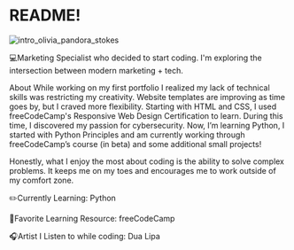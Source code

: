 # README!

![intro_olivia_pandora_stokes](https://github.com/user-attachments/assets/408717c8-52cd-4285-a0df-4be50c8d77f6)




💻Marketing Specialist who decided to start coding. I'm exploring the intersection between modern marketing + tech.

About
While working on my first portfolio I realized my lack of technical skills was restricting my creativity. Website templates are improving as time goes by, but I craved more flexibility. Starting with HTML and CSS, I used freeCodeCamp's Responsive Web Design Certification to learn. During this time, I discovered my passion for cybersecurity.  Now, I’m learning Python, I started with Python Principles and am currently working through freeCodeCamp’s course (in beta) and some additional small projects!

Honestly, what I enjoy the most about coding is the ability to solve complex problems. It keeps me on my toes and encourages me to work outside of my comfort zone.



✏️Currently Learning:
Python

📒Favorite Learning Resource:
freeCodeCamp

🎧Artist I Listen to while coding:
Dua Lipa

